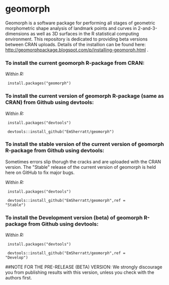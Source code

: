 # geomorph
Geomorph is a software package for performing all stages of geometric morphometric shape analysis of landmark points and curves in 2-and-3-dimensions as well as 3D surfaces in the R statistical computing environment. This repository is dedicated to providing beta versions between CRAN uploads.
Details of the installion can be found here: <url> http://geomorphpackage.blogspot.com/p/installing-geomorph.html </url>. 

### To install the current geomorph R-package from CRAN:

<i> Within R:</i>

<code> install.packages("geomorph") </code>

### To install the current version of geomorph R-package (same as CRAN) from Github using devtools:

<i> Within R:</i>

<code> install.packages("devtools")</code>

<code> devtools::install_github("EmSherratt/geomorph")</code>

### To install the stable version of the current version of geomorph R-package from Github using devtools:
Sometimes errors slip thorugh the cracks and are uploaded with the CRAN version. The "Stable" release of the current version of geomorph is held here on GitHub to fix major bugs.

<i> Within R:</i>

<code> install.packages("devtools")</code>

<code> devtools::install_github("EmSherratt/geomorph",ref = "Stable")</code>

### To install the Development version (beta) of geomorph R-package from Github using devtools:

<i> Within R:</i>

<code> install.packages("devtools")</code>

<code> devtools::install_github("EmSherratt/geomorph",ref = "Develop")</code>

##NOTE FOR THE PRE-RELEASE (BETA) VERSION: We strongly discourage you from publishing results with this version, unless you check with the authors first.
